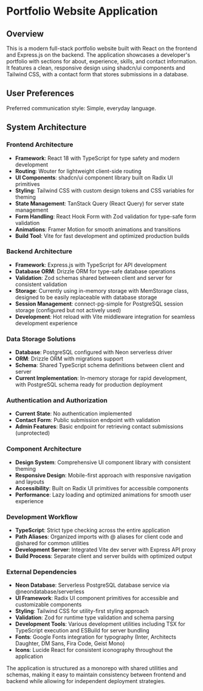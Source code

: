 # Portfolio Website Application

## Overview

This is a modern full-stack portfolio website built with React on the frontend and Express.js on the backend. The application showcases a developer's portfolio with sections for about, experience, skills, and contact information. It features a clean, responsive design using shadcn/ui components and Tailwind CSS, with a contact form that stores submissions in a database.

## User Preferences

Preferred communication style: Simple, everyday language.

## System Architecture

### Frontend Architecture
- **Framework**: React 18 with TypeScript for type safety and modern development
- **Routing**: Wouter for lightweight client-side routing
- **UI Components**: shadcn/ui component library built on Radix UI primitives
- **Styling**: Tailwind CSS with custom design tokens and CSS variables for theming
- **State Management**: TanStack Query (React Query) for server state management
- **Form Handling**: React Hook Form with Zod validation for type-safe form validation
- **Animations**: Framer Motion for smooth animations and transitions
- **Build Tool**: Vite for fast development and optimized production builds

### Backend Architecture
- **Framework**: Express.js with TypeScript for API development
- **Database ORM**: Drizzle ORM for type-safe database operations
- **Validation**: Zod schemas shared between client and server for consistent validation
- **Storage**: Currently using in-memory storage with MemStorage class, designed to be easily replaceable with database storage
- **Session Management**: connect-pg-simple for PostgreSQL session storage (configured but not actively used)
- **Development**: Hot reload with Vite middleware integration for seamless development experience

### Data Storage Solutions
- **Database**: PostgreSQL configured with Neon serverless driver
- **ORM**: Drizzle ORM with migrations support
- **Schema**: Shared TypeScript schema definitions between client and server
- **Current Implementation**: In-memory storage for rapid development, with PostgreSQL schema ready for production deployment

### Authentication and Authorization
- **Current State**: No authentication implemented
- **Contact Form**: Public submission endpoint with validation
- **Admin Features**: Basic endpoint for retrieving contact submissions (unprotected)

### Component Architecture
- **Design System**: Comprehensive UI component library with consistent theming
- **Responsive Design**: Mobile-first approach with responsive navigation and layouts
- **Accessibility**: Built on Radix UI primitives for accessible components
- **Performance**: Lazy loading and optimized animations for smooth user experience

### Development Workflow
- **TypeScript**: Strict type checking across the entire application
- **Path Aliases**: Organized imports with @ aliases for client code and @shared for common utilities
- **Development Server**: Integrated Vite dev server with Express API proxy
- **Build Process**: Separate client and server builds with optimized output

### External Dependencies

- **Neon Database**: Serverless PostgreSQL database service via @neondatabase/serverless
- **UI Framework**: Radix UI component primitives for accessible and customizable components
- **Styling**: Tailwind CSS for utility-first styling approach
- **Validation**: Zod for runtime type validation and schema parsing
- **Development Tools**: Various development utilities including TSX for TypeScript execution and ESBuild for server bundling
- **Fonts**: Google Fonts integration for typography (Inter, Architects Daughter, DM Sans, Fira Code, Geist Mono)
- **Icons**: Lucide React for consistent iconography throughout the application

The application is structured as a monorepo with shared utilities and schemas, making it easy to maintain consistency between frontend and backend while allowing for independent deployment strategies.